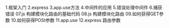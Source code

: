 1.框架入门
2.express
3.app.use方法
4.中间件的应用
5.错误处理中间件
6.捕获错误
07.js 构建模块化路由的基础代码
08.js 构建模块化路由
09.如何获得GET参数
10.如何获得POSt参数
11.app.use
12.express 路由参数

